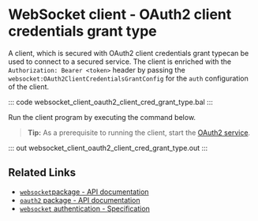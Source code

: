 # WebSocket client - OAuth2 client credentials grant type

A client, which is secured with OAuth2 client credentials grant typecan be used to connect to a secured service. The client is enriched with the `Authorization: Bearer <token>` header by passing the `websocket:OAuth2ClientCredentialsGrantConfig` for the `auth` configuration of the client.

::: code websocket_client_oauth2_client_cred_grant_type.bal :::

Run the client program by executing the command below.

>**Tip:** As a prerequisite to running the client, start the [OAuth2 service](/learn/by-example/websocket-service-oauth2/).

::: out websocket_client_oauth2_client_cred_grant_type.out :::

## Related Links
- [`websocket`package - API documentation](https://lib.ballerina.io/ballerina/websocket/latest)
- [`oauth2` package - API documentation](https://lib.ballerina.io/ballerina/oauth2/latest/)
- [`websocket` authentication - Specification](/spec/websocket/#52-authentication-and-authorization)
